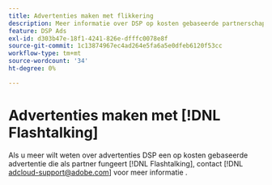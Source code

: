 ```yaml
---
title: Advertenties maken met flikkering
description: Meer informatie over DSP op kosten gebaseerde partnerschappen met Flashtalk.
feature: DSP Ads
exl-id: d303b47e-18f1-4241-826e-dfffc0078e8f
source-git-commit: 1c13874967ec4ad264e5fa6a5e0dfeb6120f53cc
workflow-type: tm+mt
source-wordcount: '34'
ht-degree: 0%

---
```


# Advertenties maken met [!DNL Flashtalking]

Als u meer wilt weten over advertenties DSP een op kosten gebaseerde advertentie die als partner fungeert [!DNL Flashtalking], contact [!DNL adcloud-support@adobe.com] voor meer informatie .
